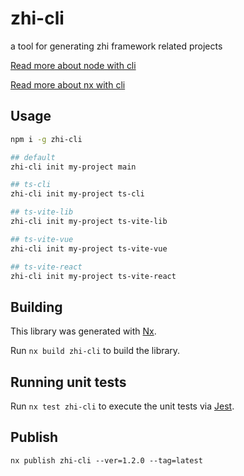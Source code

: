 # zhi-cli

a tool for generating zhi framework related projects

[Read more about node with cli](https://www.terwer.space/post/use-typescript-to-develop-a-custom-nodejs-frontend-development-scaffold-1i5fne.html)

[Read more about nx with cli](https://hexo.terwer.space/post/use-nrwlnxworkspace-to-create-a-nodejscommand-line-library-1urtj8.html)

## Usage

```bash
npm i -g zhi-cli
```

```bash
## default
zhi-cli init my-project main

## ts-cli
zhi-cli init my-project ts-cli

## ts-vite-lib
zhi-cli init my-project ts-vite-lib

## ts-vite-vue
zhi-cli init my-project ts-vite-vue

## ts-vite-react
zhi-cli init my-project ts-vite-react

```

## Building

This library was generated with [Nx](https://nx.dev).

Run `nx build zhi-cli` to build the library.

## Running unit tests

Run `nx test zhi-cli` to execute the unit tests via [Jest](https://jestjs.io).

## Publish

```
nx publish zhi-cli --ver=1.2.0 --tag=latest
```
